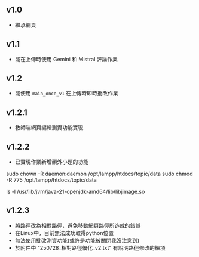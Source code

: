 ## v1.0
- 繼承網頁

## v1.1
- 能在上傳時使用 Gemini 和 Mistral 評論作業

## v1.2
- 能使用 `main_once_v1` 在上傳時即時批改作業

## v1.2.1
- 教師端網頁編輯測資功能實現

## v1.2.2
- 已實現作業新增額外小題的功能

sudo chown -R daemon:daemon /opt/lampp/htdocs/topic/data
sudo chmod -R 775 /opt/lampp/htdocs/topic/data

ls -l /usr/lib/jvm/java-21-openjdk-amd64/lib/libjimage.so

## v1.2.3
- 將路徑改為相對路徑，避免移動網頁路徑所造成的錯誤
- 在Linux中，目前無法成功取得python位置
- 無法使用批改測資功能(或許是功能被關閉我沒注意到)
- 於附件中 "250728_相對路徑優化_v2.txt" 有說明路徑修改的細項
